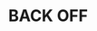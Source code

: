 ---
ee_id_show: '4499'
title: BACK OFF
url: back-off
live_url:
year: '2019'
venue: Firstsite
state_country: Colchester
type:
dates:
wwwnews:
wwweblast:
www:
pitch: Done on dawn of a poss Brexit @ Firstsite kunsthall (notably in Colchester)
  thus the second of my “asset light” shows (Sharjah wz the first), ... meaning most
  everything was collected, assembled, and produced quickly &amp; locally - eg. lasers,
  dolly lights, Ikea tables, etc, etc. Stars aligned on this one, ... turned out killer.
ps:
credits:
download:
layout: shows
---